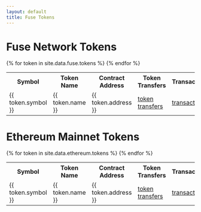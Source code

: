 ```yaml
---
layout: default
title: Fuse Tokens
---
```


# Fuse Network Tokens

<table>
  <tbody>
    <tr>
      <th>Symbol</th>
      <th>Token Name</th>
      <th>Contract Address</th>
      <th>Token Transfers</th>
      <th>Transactions</th>
    </tr>
{% for token in site.data.fuse.tokens %}
    <tr>
      <td>{{ token.symbol }}</td>
      <td>{{ token.name }}</td>
      <td>{{ token.address }}</td>
      <td><a href="https://explorer.fuse.io/tokens/{{ token.address }}/token_transfers" target="_blank">token transfers</a></td>
      <td><a href="https://explorer.fuse.io/address/{{ token.address }}/transactions" target="_blank">transactions</a></td>
    </tr>
{% endfor %}
  </tbody>
</table>

# Ethereum Mainnet Tokens

<table>
  <tbody>
    <tr>
      <th>Symbol</th>
      <th>Token Name</th>
      <th>Contract Address</th>
      <th>Token Transfers</th>
      <th>Transactions</th>
    </tr>
{% for token in site.data.ethereum.tokens %}
    <tr>
      <td>{{ token.symbol }}</td>
      <td>{{ token.name }}</td>
      <td>{{ token.address }}</td>
      <td><a href="https://etherscan.io/token{{ token.address }}" target="_blank">token transfers</a></td>
      <td><a href="https://etherscan.io/address/{{ token.address }}" target="_blank">transactions</a></td>
    </tr>
{% endfor %}
  </tbody>
</table>
